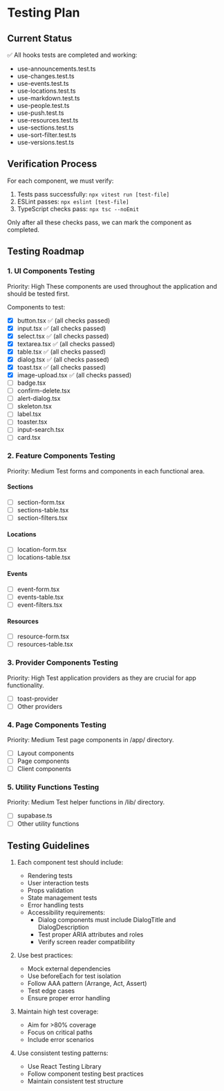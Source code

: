 # Testing Plan

## Current Status
✅ All hooks tests are completed and working:
- use-announcements.test.ts
- use-changes.test.ts
- use-events.test.ts
- use-locations.test.ts
- use-markdown.test.ts
- use-people.test.ts
- use-push.test.ts
- use-resources.test.ts
- use-sections.test.ts
- use-sort-filter.test.ts
- use-versions.test.ts

## Verification Process
For each component, we must verify:
1. Tests pass successfully: `npx vitest run [test-file]`
2. ESLint passes: `npx eslint [test-file]`
3. TypeScript checks pass: `npx tsc --noEmit`

Only after all these checks pass, we can mark the component as completed.

## Testing Roadmap

### 1. UI Components Testing
Priority: High
These components are used throughout the application and should be tested first.

Components to test:
- [x] button.tsx ✅ (all checks passed)
- [x] input.tsx ✅ (all checks passed)
- [x] select.tsx ✅ (all checks passed)
- [x] textarea.tsx ✅ (all checks passed)
- [x] table.tsx ✅ (all checks passed)
- [x] dialog.tsx ✅ (all checks passed)
- [x] toast.tsx ✅ (all checks passed)
- [x] image-upload.tsx ✅ (all checks passed)
- [ ] badge.tsx
- [ ] confirm-delete.tsx
- [ ] alert-dialog.tsx
- [ ] skeleton.tsx
- [ ] label.tsx
- [ ] toaster.tsx
- [ ] input-search.tsx
- [ ] card.tsx

### 2. Feature Components Testing
Priority: Medium
Test forms and components in each functional area.

#### Sections
- [ ] section-form.tsx
- [ ] sections-table.tsx
- [ ] section-filters.tsx

#### Locations
- [ ] location-form.tsx
- [ ] locations-table.tsx

#### Events
- [ ] event-form.tsx
- [ ] events-table.tsx
- [ ] event-filters.tsx

#### Resources
- [ ] resource-form.tsx
- [ ] resources-table.tsx

### 3. Provider Components Testing
Priority: High
Test application providers as they are crucial for app functionality.

- [ ] toast-provider
- [ ] Other providers

### 4. Page Components Testing
Priority: Medium
Test page components in /app/ directory.

- [ ] Layout components
- [ ] Page components
- [ ] Client components

### 5. Utility Functions Testing
Priority: Medium
Test helper functions in /lib/ directory.

- [ ] supabase.ts
- [ ] Other utility functions

## Testing Guidelines

1. Each component test should include:
   - Rendering tests
   - User interaction tests
   - Props validation
   - State management tests
   - Error handling tests
   - Accessibility requirements:
     - Dialog components must include DialogTitle and DialogDescription
     - Test proper ARIA attributes and roles
     - Verify screen reader compatibility

2. Use best practices:
   - Mock external dependencies
   - Use beforeEach for test isolation
   - Follow AAA pattern (Arrange, Act, Assert)
   - Test edge cases
   - Ensure proper error handling

3. Maintain high test coverage:
   - Aim for >80% coverage
   - Focus on critical paths
   - Include error scenarios

4. Use consistent testing patterns:
   - Use React Testing Library
   - Follow component testing best practices
   - Maintain consistent test structure 